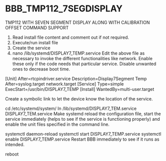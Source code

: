 # BBB_TMP112_7SEGDISPLAY
TMP112 WITH SEVEN SEGMENT DISPLAY ALONG WITH CALIBRATION OFFSET COMMAND SUPPORT
1.  Read install file content and comment out if not required.
2.  Execute/run install file
3.  Create the service
4.  nano /lib/systemd/DISPLAY7_TEMP.service
Edit the above file as necessary to invoke the different functionalities like network. Enable these only if the code needs that particular service. Disable unwanted ones to decrease boot time.

[Unit]
After=rtcpindriver.service
Description=Display7Segment Temp
After=syslog.target network.target
[Service]
Type=simple
ExecStart=/usr/bin/DISPLAY7_TEMP
[Install]
WantedBy=multi-user.target



Create a symbolic link to let the device know the location of the service.

cd /etc/systemd/system/
ln /lib/systemd/DISPLAY7_TEM.service DISPLAY7_TEM.service
Make systemd reload the configuration file, start the service immediately (helps to see if the service is functioning properly) and enable the unit files specified in the command line.

systemctl daemon-reload
systemctl start DISPLAY7_TEMP.service
systemctl enable DISPLAY7_TEMP.service
Restart BBB immediately to see if it runs as intended.

reboot
